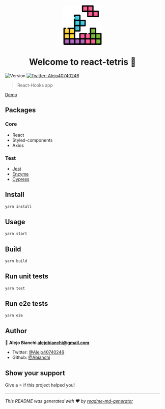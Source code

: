 <p align="center">
	<a href="https://github.com/a-bianchi/react-tetris"  target="_blank">
	<img  align="center"  alt="pineapple"  src="https://raw.githubusercontent.com/a-bianchi/react-tetris/master/src/img/tetris_128.png"  />
	</a>
</p>
<h1 align="center">Welcome to react-tetris 👋</h1>
<p>
  <img alt="Version" src="https://img.shields.io/badge/version-0.1.0-blue.svg?cacheSeconds=2592000" />
  <a href="https://twitter.com/Alejo40740246">
    <img alt="Twitter: Alejo40740246" src="https://img.shields.io/twitter/follow/Alejo40740246.svg?style=social" target="_blank" />
  </a>
</p>

> React-Hooks app

[Demo](https://react-tetris-nine.now.sh/)

## Packages

### Core

- React
- Styled-components
- Axios

### Test

- [Jest](https://jestjs.io/)
- [Enzyme](https://airbnb.io/enzyme/)
- [Cypress](https://www.cypress.io/)

## Install

```sh
yarn install
```

## Usage

```sh
yarn start
```

## Build

```sh
yarn build
```

## Run unit tests

```sh
yarn test
```

## Run e2e tests

```sh
yarn e2e
```

## Author

👤 **Alejo Bianchi <alejobianchi@gmail.com>**

- Twitter: [@Alejo40740246](https://twitter.com/Alejo40740246)
- Github: [@Abianchi](https://github.com/a-bianchi)

## Show your support

Give a ⭐️ if this project helped you!

---

_This README was generated with ❤️ by [readme-md-generator](https://github.com/kefranabg/readme-md-generator)_
